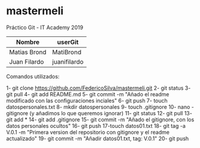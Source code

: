 # mastermeli
Práctico Git - IT Academy 2019

| Nombre | userGit |
| ------ | ------- |
| Matias Brond | MatiBrond |
| Juan Filardo | juanifilardo |  


Comandos utilizados:

1- git clone https://github.com/FedericoSilva/mastermeli.git
2- git status
3- git pull
4- git add README.md
5- git commit -m "Añado el readme modificado con las configuraciones inciales"
6- git push
7- touch datospersonales.txt
8- mkdir datospersonales
9- touch .gitignore
10- nano -gitignore (y añadimos lo que queremos ignorar)
11- git status
12- git pull
13- git add *
14- git add .gitignore
15- git commit -m "Añado el gitignore, con los datos personales ocultos"
16- git push
17-touch datos01.txt
18- git tag -a V.0.1 -m "Primera version del repositorio con gitignore y el readme actualizado"
19- git commit -m "Añadir datos01.txt, tag: V.0.1"
20- git push

